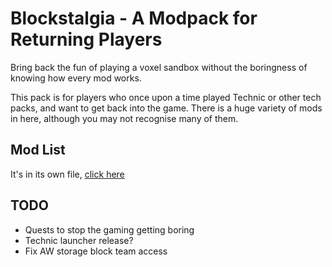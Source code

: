 # Blockstalgia - A Modpack for Returning Players

Bring back the fun of playing a voxel sandbox without the boringness
of knowing how every mod works.

This pack is for players who once upon a time played Technic or other
tech packs, and want to get back into the game. There is a huge variety
of mods in here, although you may not recognise many of them.

## Mod List

It's in its own file, [click here](MODLIST.md)

## TODO

- Quests to stop the gaming getting boring
- Technic launcher release?
- Fix AW storage block team access

